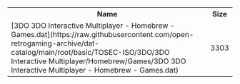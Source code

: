 <table>
<tr><th>Name</th><th>Size</th></tr>
<tr><td>[3DO 3DO Interactive Multiplayer - Homebrew - Games.dat](https://raw.githubusercontent.com/open-retrogaming-archive/dat-catalog/main/root/basic/TOSEC-ISO/3DO/3DO Interactive Multiplayer/Homebrew/Games/3DO 3DO Interactive Multiplayer - Homebrew - Games.dat)</td><td>3303</td></tr>
</table>
